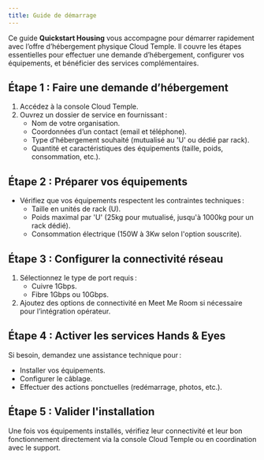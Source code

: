 ```yaml
---
title: Guide de démarrage
---
```


Ce guide **Quickstart Housing** vous accompagne pour démarrer rapidement avec l’offre d’hébergement physique Cloud Temple. Il couvre les étapes essentielles pour effectuer une demande d’hébergement, configurer vos équipements, et bénéficier des services complémentaires.

## Étape 1 : Faire une demande d’hébergement

1. Accédez à la console Cloud Temple.
2. Ouvrez un dossier de service en fournissant :
   - Nom de votre organisation.
   - Coordonnées d’un contact (email et téléphone).
   - Type d’hébergement souhaité (mutualisé au 'U' ou dédié par rack).
   - Quantité et caractéristiques des équipements (taille, poids, consommation, etc.).

## Étape 2 : Préparer vos équipements

- Vérifiez que vos équipements respectent les contraintes techniques :
  - Taille en unités de rack (U).
  - Poids maximal par 'U' (25kg pour mutualisé, jusqu'à 1000kg pour un rack dédié).
  - Consommation électrique (150W à 3Kw selon l'option souscrite).

## Étape 3 : Configurer la connectivité réseau

1. Sélectionnez le type de port requis :
   - Cuivre 1Gbps.
   - Fibre 1Gbps ou 10Gbps.
2. Ajoutez des options de connectivité en Meet Me Room si nécessaire pour l’intégration opérateur.

## Étape 4 : Activer les services Hands & Eyes

Si besoin, demandez une assistance technique pour :
- Installer vos équipements.
- Configurer le câblage.
- Effectuer des actions ponctuelles (redémarrage, photos, etc.).

## Étape 5 : Valider l'installation

Une fois vos équipements installés, vérifiez leur connectivité et leur bon fonctionnement directement via la console Cloud Temple ou en coordination avec le support.
